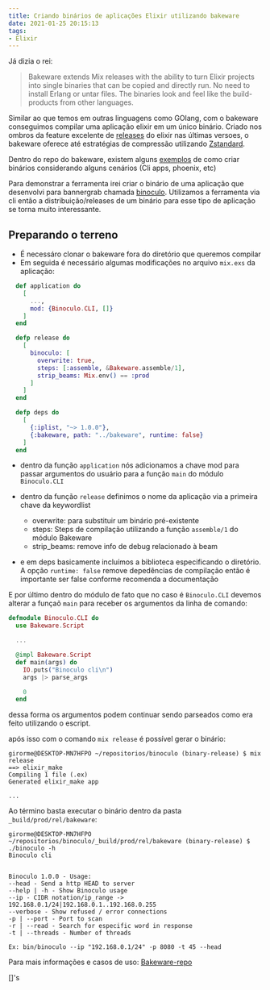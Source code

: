 ```yaml
---
title: Criando binários de aplicações Elixir utilizando bakeware
date: 2021-01-25 20:15:13
tags:
- Elixir
---
```


Já dizia o rei:

> Bakeware extends Mix releases with the ability to turn Elixir projects into single binaries that can be copied and directly run. No need to install Erlang or untar files. The binaries look and feel like the build-products from other languages.

Similar ao que temos em outras linguagens como GOlang, com o bakeware conseguimos compilar uma aplicação elixir em um único binário. Criado nos ombros da feature excelente de [releases](https://elixir-lang.org/getting-started/mix-otp/config-and-releases.html#releases) do elixir nas últimas versoes, o bakeware oferece até estratégias de compressão utilizando [Zstandard](https://en.wikipedia.org/wiki/Zstandard).

Dentro do repo do bakeware, existem alguns [exemplos](https://github.com/bake-bake-bake/bakeware/tree/main/examples) de como criar binários considerando alguns cenários (Cli apps, phoenix, etc)

Para demonstrar a ferramenta irei criar o binário de uma aplicação que desenvolvi para bannergrab chamada [binoculo](https://github.com/girorme/binoculo). Utilizamos a ferramenta via cli então a distribuição/releases de um binário para esse tipo de aplicação se torna muito interessante.


## Preparando o terreno
- É necessáro clonar o bakeware fora do diretório que queremos compilar
- Em seguida é necessário algumas modificações no arquivo `mix.exs` da aplicação:

```elixir
  def application do
    [
      ...,
      mod: {Binoculo.CLI, []}
    ]
  end

  defp release do
    [
      binoculo: [
        overwrite: true,
        steps: [:assemble, &Bakeware.assemble/1],
        strip_beams: Mix.env() == :prod
      ]
    ]
  end

  defp deps do
    [
      {:iplist, "~> 1.0.0"},
      {:bakeware, path: "../bakeware", runtime: false}
    ]
  end
```

- dentro da função `application` nós adicionamos a chave mod para  passar argumentos do usuário para a função `main` do módulo `Binoculo.CLI`

- dentro da função `release` definimos o nome da aplicação via a primeira chave da keywordlist
  - overwrite: para substituir um binário pré-existente
  - steps: Steps de compilação utilizando a função `assemble/1` do módulo Bakeware
  - strip_beams: remove info de debug relacionado à beam

- e em deps basicamente incluímos a biblioteca especificando o diretório. A opção `runtime: false` remove depedências de compilação então é importante ser false conforme recomenda a documentação

E por último dentro do módulo de fato que no caso é `Binoculo.CLI` devemos alterar a funçaõ `main` para receber os argumentos da linha de comando:

```elixir
defmodule Binoculo.CLI do
  use Bakeware.Script

  ...

  @impl Bakeware.Script
  def main(args) do
    IO.puts("Binoculo cli\n")
    args |> parse_args

    0
  end
```

dessa forma os argumentos podem continuar sendo parseados como era feito utilizando o escript.

após isso com o comando `mix release` é possível gerar o binário:

```
girorme@DESKTOP-MN7HFPO ~/repositorios/binoculo (binary-release) $ mix release
==> elixir_make
Compiling 1 file (.ex)
Generated elixir_make app

...
```

Ao término basta executar o binário dentro da pasta `_build/prod/rel/bakeware`:

```
girorme@DESKTOP-MN7HFPO ~/repositorios/binoculo/_build/prod/rel/bakeware (binary-release) $ ./binoculo -h
Binoculo cli


Binoculo 1.0.0 - Usage:
--head - Send a http HEAD to server
--help | -h - Show Binoculo usage
--ip - CIDR notation/ip_range -> 192.168.0.1/24|192.168.0.1..192.168.0.255
--verbose - Show refused / error connections
-p | --port - Port to scan
-r | --read - Search for especific word in response
-t | --threads - Number of threads

Ex: bin/binoculo --ip "192.168.0.1/24" -p 8080 -t 45 --head
```
Para mais informações e casos de uso: [Bakeware-repo](https://github.com/bake-bake-bake/bakeware)

[]'s